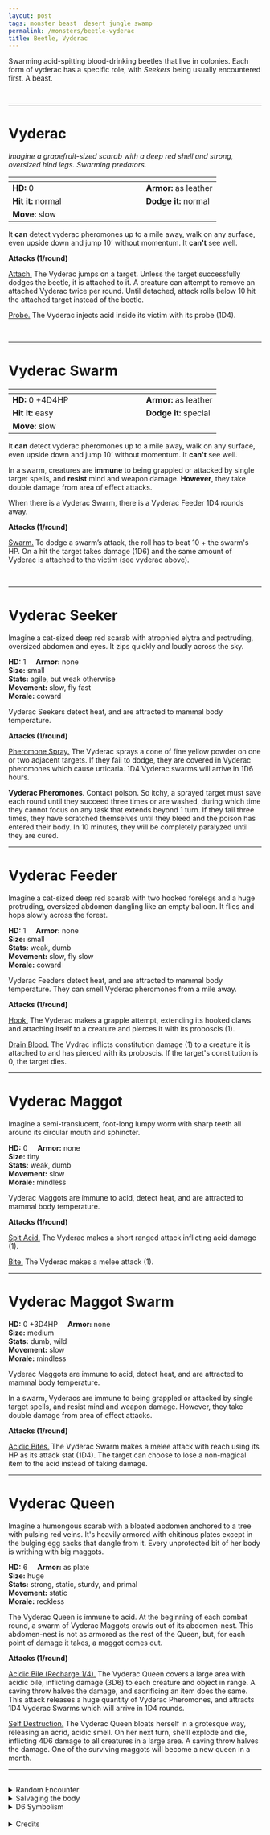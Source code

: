 ```yaml
---
layout: post
tags: monster beast  desert jungle swamp
permalink: /monsters/beetle-vyderac
title: Beetle, Vyderac
---
```


Swarming acid-spitting blood-drinking beetles that live in colonies. Each form of vyderac has a specific role, with *Seekers* being usually encountered first. A beast.

<br>

---

# Vyderac

_Imagine a grapefruit-sized scarab with a deep red shell and strong, oversized hind legs. Swarming predators._

|  <span style="display: inline-block; width:250px"></span>  |  |
| -------- | --------|
| **HD:** 0 | **Armor:** as leather  |
| **Hit it:** normal    | **Dodge it:** normal  |
| **Move:** slow     |   | 

It **can** detect vyderac pheromones up to a mile away, walk on any surface, even upside down and jump 10’ without momentum.
It **can't** see well.

**Attacks (1/round)**

<ins>Attach.</ins> The Vyderac jumps on a target. Unless the target successfully dodges the beetle, it is attached to it. A creature can attempt to remove an attached Vyderac twice per round. Until detached, attack rolls below 10 hit the attached target instead of the beetle.

<ins>Probe.</ins> The Vyderac injects acid inside its victim with its probe (1D4).

<br>

---

# Vyderac Swarm


|  <span style="display: inline-block; width:250px"></span>  |  |
| -------- | --------|
| **HD:** 0 +4D4HP | **Armor:** as leather  |
| **Hit it:** easy    | **Dodge it:** special  |
| **Move:** slow     |   | 

It **can** detect vyderac pheromones up to a mile away, walk on any surface, even upside down and jump 10’ without momentum.
It **can't** see well.

In a swarm, creatures are **immune** to being grappled or attacked by single target spells, and **resist** mind and weapon damage. **However**, they take double damage from area of effect attacks.

When there is a Vyderac Swarm, there is a Vyderac Feeder 1D4 rounds away.

**Attacks (1/round)**

<ins>Swarm.</ins> To dodge a swarm’s attack, the roll has to beat 10 + the swarm's HP. On a hit the target takes damage (1D6) and the same amount of Vyderac is attached to the victim (see vyderac above).

<br>

---

# Vyderac Seeker

Imagine a cat-sized deep red scarab with atrophied elytra and protruding, oversized abdomen and eyes. It zips quickly and loudly across the sky.

**HD:** 1  &nbsp; &nbsp;  **Armor:** none <br>
**Size:** small <br>
**Stats:** agile, but weak otherwise <br>
**Movement:** slow, fly fast<br>
**Morale:** coward <br>

Vyderac Seekers detect heat, and are attracted to mammal body temperature.

**Attacks (1/round)**

<ins>Pheromone Spray.</ins> The Vyderac sprays a cone of fine yellow powder on one or two adjacent targets. If they fail to dodge, they are covered in Vyderac pheromones which cause urticaria. 1D4 Vyderac swarms will arrive in 1D6 hours.

<span class="alchemy"> **Vyderac Pheromones**. Contact poison. So itchy, a sprayed target must save each round until they succeed three times or are washed, during which time they cannot focus on any task that extends beyond 1 turn. If they fail three times, they have scratched themselves until they bleed and the poison has entered their body. In 10 minutes, they will be completely paralyzed until they are cured.</span>

---

# Vyderac Feeder

Imagine a cat-sized deep red scarab with two hooked forelegs and a huge protruding, oversized abdomen dangling like an empty balloon. It flies and hops slowly across the forest.

**HD:** 1  &nbsp; &nbsp;  **Armor:** none <br>
**Size:** small <br>
**Stats:** weak, dumb <br>
**Movement:** slow, fly slow<br>
**Morale:** coward <br>

Vyderac Feeders detect heat, and are attracted to mammal body temperature. They can smell Vyderac pheromones from a mile away.

**Attacks (1/round)**

<ins>Hook.</ins> The Vyderac makes a grapple attempt, extending its hooked claws and attaching itself to a creature and pierces it with its proboscis (1).

<ins>Drain Blood.</ins> The Vydrac inflicts constitution damage (1) to a creature it is attached to and has pierced with its proboscis. If the target's constitution is 0, the target dies.

---

# Vyderac Maggot

Imagine a semi-translucent, foot-long lumpy worm with sharp teeth all around its circular mouth and sphincter.

**HD:** 0  &nbsp; &nbsp;  **Armor:** none <br>
**Size:** tiny <br>
**Stats:** weak, dumb <br>
**Movement:** slow <br>
**Morale:** mindless <br>

Vyderac Maggots are immune to acid, detect heat, and are attracted to mammal body temperature.

**Attacks (1/round)**

<ins>Spit Acid.</ins> The Vyderac makes a short ranged attack inflicting acid damage (1).

<ins>Bite.</ins> The Vyderac makes a melee attack (1).

---

# Vyderac Maggot Swarm

**HD:** 0 +3D4HP  &nbsp; &nbsp;  **Armor:** none <br>
**Size:** medium <br>
**Stats:** dumb, wild <br>
**Movement:** slow<br>
**Morale:** mindless <br>

Vyderac Maggots are immune to acid, detect heat, and are attracted to mammal body temperature.

In a swarm, Vyderacs are immune to being grappled or attacked by single target spells, and resist mind and weapon damage. However, they take double damage from area of effect attacks.

**Attacks (1/round)**

<ins>Acidic Bites.</ins> The Vyderac Swarm makes a melee attack with reach using its HP as its attack stat (1D4). The target can choose to lose a non-magical item to the acid instead of taking damage.

---

# Vyderac Queen

Imagine a humongous scarab with a bloated abdomen anchored to a tree with pulsing red veins. It's heavily armored with chitinous plates except in the bulging egg sacks that dangle from it. Every unprotected bit of her body is writhing with big maggots.

**HD:** 6  &nbsp; &nbsp;  **Armor:** as plate <br>
**Size:** huge <br>
**Stats:** strong, static, sturdy, and primal <br>
**Movement:** static<br>
**Morale:** reckless <br>

The Vyderac Queen is immune to acid. At the beginning of each combat round, a swarm of Vyderac Maggots crawls out of its abdomen-nest. This abdomen-nest is not as armored as the rest of the Queen, but, for each point of damage it takes, a maggot comes out.

**Attacks (1/round)**

<ins>Acidic Bile (Recharge 1/4).</ins> The Vyderac Queen covers a large area with acidic bile, inflicting damage (3D6) to each creature and object in range. A saving throw halves the damage, and sacrificing an item does the same. This attack releases a huge quantity of Vyderac Pheromones, and attracts 1D4 Vyderac Swarms which will arrive in 1D4 rounds.

<ins>Self Destruction.</ins> The Vyderac Queen bloats herself in a grotesque way, releasing an acrid, acidic smell. On her next turn, she'll explode and die, inflicting 4D6 damage to all creatures in a large area. A saving throw halves the damage. One of the surviving maggots will become a new queen in a month.
<br>

---

<br>

<details markdown="1">
<summary>Random Encounter</summary>

1. **Monster:** 1 Vyderac Seeker.
1. **Lair:** A Vyderac Queen. <br>    &nbsp; OR <br>    **Omen:** The buzzing of a giant fly.
1. **Spoor:** The area is covered in sprays of Vyderac pheromones.
1. **Tracks:** Blood drips.
1. **Trace:** A lone Vyderac.
1. **Trace:** The melted and dried mush of an animal drained of its blood and bones.
</details>

<details markdown="1">
<summary>Salvaging the body</summary>

The elitrae of the Vyderac can be used to make a beautiful blood-red dye. The pheromone powder sack of a seeker can be used to attract swarms at your own risk. It also is a powerful skin irritant. If you are lucky, the acid sacks of Vyderacs, Maggots and Queens can be salvaged into doses of acid.
</details>

<details markdown="1">
<summary>D6 Symbolism</summary>
In local cultures the aqraseth is a symbol of ...

1. Motherhood
1. Drunkenness
1. Dancing
1. Teamwork
1. Blood
1. Sacred
</details>

<br>

<details markdown="1">
<summary>Credits</summary>
Vyderacs are a creation of [Jacob Hurst, Evan Peterson, and Donnie Garcia](https://shop.swordfishislands.com/) found in [Hot Springs Island](https://shop.swordfishislands.com/the-dark-of-hot-springs-island/). The creatures are not statted in the book, so I made my own version. — SaltyGoo
</details>
